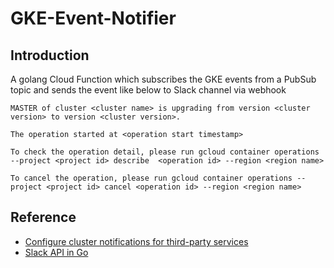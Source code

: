 # GKE-Event-Notifier 

## Introduction 
A golang Cloud Function which subscribes the GKE events from a PubSub topic and sends the event like below to Slack channel via webhook

```
MASTER of cluster <cluster name> is upgrading from version <cluster version> to version <cluster version>.

The operation started at <operation start timestamp>

To check the operation detail, please run gcloud container operations --project <project id> describe  <operation id> --region <region name>

To cancel the operation, please run gcloud container operations --project <project id> cancel <operation id> --region <region name>
```

## Reference 
- [Configure cluster notifications for third-party services](https://cloud.google.com/kubernetes-engine/docs/tutorials/cluster-notifications-slack)
- [Slack API in Go](https://github.com/slack-go/slack)